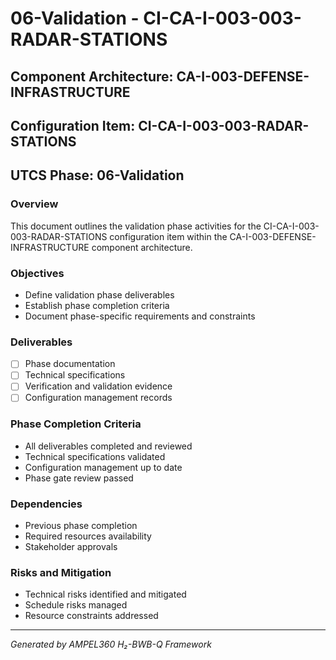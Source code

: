 # 06-Validation - CI-CA-I-003-003-RADAR-STATIONS

## Component Architecture: CA-I-003-DEFENSE-INFRASTRUCTURE
## Configuration Item: CI-CA-I-003-003-RADAR-STATIONS
## UTCS Phase: 06-Validation

### Overview
This document outlines the validation phase activities for the CI-CA-I-003-003-RADAR-STATIONS configuration item within the CA-I-003-DEFENSE-INFRASTRUCTURE component architecture.

### Objectives
- Define validation phase deliverables
- Establish phase completion criteria
- Document phase-specific requirements and constraints

### Deliverables
- [ ] Phase documentation
- [ ] Technical specifications
- [ ] Verification and validation evidence
- [ ] Configuration management records

### Phase Completion Criteria
- All deliverables completed and reviewed
- Technical specifications validated
- Configuration management up to date
- Phase gate review passed

### Dependencies
- Previous phase completion
- Required resources availability
- Stakeholder approvals

### Risks and Mitigation
- Technical risks identified and mitigated
- Schedule risks managed
- Resource constraints addressed

---
*Generated by AMPEL360 H₂-BWB-Q Framework*
